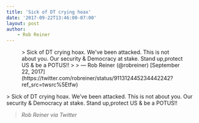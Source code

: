 ```yaml
---
title: 'Sick of DT crying hoax'
date: '2017-09-22T13:46:00-07:00'
layout: post
author:
	- Rob Reiner
---
```


<figure class="wp-block-embed is-type-rich is-provider-twitter wp-block-embed-twitter"><div class="wp-block-embed__wrapper">> Sick of DT crying hoax. We've been attacked. This is not about you. Our security &amp; Democracy at stake. Stand up,protect US &amp; be a POTUS!!
>
> — Rob Reiner (@robreiner) [September 22, 2017](https://twitter.com/robreiner/status/911312445234442242?ref_src=twsrc%5Etfw)

<script async="" charset="utf-8" src="https://platform.twitter.com/widgets.js"></script></div></figure>> Sick of DT crying hoax. We’ve been attacked. This is not about you. Our security &amp; Democracy at stake. Stand up,protect US &amp; be a POTUS!!
>
> <cite>Rob Reiner via Twitter</cite>
